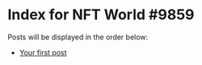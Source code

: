 # Index for NFT World #9859
Posts will be displayed in the order below:

- [Your first post](./001-first.md)

